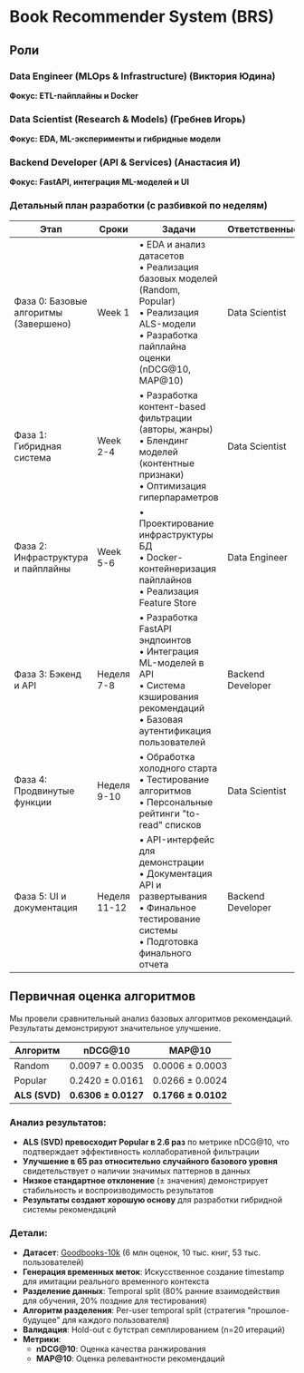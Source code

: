 # Book Recommender System (BRS)

## Роли
### Data Engineer (MLOps & Infrastructure) (Виктория Юдина)
**Фокус: ETL-пайплайны и Docker**
  
### Data Scientist (Research & Models) (Гребнев Игорь)
**Фокус: EDA, ML-эксперименты и гибридные модели**

### Backend Developer (API & Services) (Анастасия И)
**Фокус: FastAPI, интеграция ML-моделей и UI**

### Детальный план разработки (с разбивкой по неделям)

| Этап | Сроки | Задачи | Ответственные | Статус |
|------|-------|--------|---------------|---------|
| Фаза 0: Базовые алгоритмы (Завершено) | Week 1 | • EDA и анализ датасетов<br>• Реализация базовых моделей (Random, Popular)<br>• Реализация ALS-модели<br>• Разработка пайплайна оценки (nDCG@10, MAP@10) | Data Scientist | Завершено |
| Фаза 1: Гибридная система | Week 2-4 | • Разработка контент-based фильтрации (авторы, жанры)<br>• Блендинг моделей (контентные признаки)<br>• Оптимизация гиперпараметров | Data Scientist | В процессе |
| Фаза 2: Инфраструктура и пайплайны | Week 5-6 | • Проектирование инфраструктуры БД <br>• Docker-контейнеризация пайплайнов<br>• Реализация Feature Store<br> | Data Engineer | В процессе |
| Фаза 3: Бэкенд и API | Неделя 7-8 | • Разработка FastAPI эндпоинтов<br>• Интеграция ML-моделей в API<br>• Система кэширования рекомендаций<br>• Базовая аутентификация пользователей | Backend Developer | Запланировано |
| Фаза 4: Продвинутые функции | Неделя 9-10 | • Обработка холодного старта<br>• Тестирование алгоритмов<br>• Персональные рейтинги "to-read" списков | Data Scientist | Запланировано |
| Фаза 5: UI и документация | Неделя 11-12 | • API-интерфейс для демонстрации<br>• Документация API и развертывания<br>• Финальное тестирование системы<br>• Подготовка финального отчета | Backend Developer | Запланировано |

## Первичная оценка алгоритмов

Мы провели сравнительный анализ базовых алгоритмов рекомендаций. Результаты демонстрируют значительное улучшение.

| Алгоритм | nDCG@10 | MAP@10 |
|----------|---------|---------|
| Random| 0.0097 ± 0.0035 | 0.0006 ± 0.0003 |
| Popular| 0.2420 ± 0.0161 | 0.0266 ± 0.0024 |
| **ALS (SVD)** | **0.6306 ± 0.0127** | **0.1766 ± 0.0102** |

### Анализ результатов:
- **ALS (SVD) превосходит Popular в 2.6 раз** по метрике nDCG@10, что подтверждает эффективность коллаборативной фильтрации
- **Улучшение в 65 раз относительно случайного базового уровня** свидетельствует о наличии значимых паттернов в данных
- **Низкое стандартное отклонение** (± значения) демонстрирует стабильность и воспроизводимость результатов
- **Результаты создают хорошую основу** для разработки гибридной системы рекомендаций

### Детали:
- **Датасет**: [Goodbooks-10k](https://github.com/zygmuntz/goodbooks-10k) (6 млн оценок, 10 тыс. книг, 53 тыс. пользователей)
- **Генерация временных меток**: Искусственное создание timestamp для имитации реального временного контекста
- **Разделение данных**: Temporal split (80% ранние взаимодействия для обучения, 20% поздние для тестирования)
- **Алгоритм разделения**: Per-user temporal split (стратегия "прошлое-будущее" для каждого пользователя)
- **Валидация**: Hold-out с бутстрап семплированием (n=20 итераций)
- **Метрики**:
  - **nDCG@10**: Оценка качества ранжирования
  - **MAP@10**: Оценка релевантности рекомендаций
